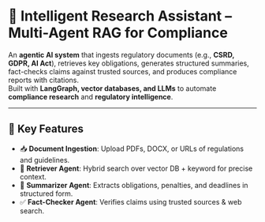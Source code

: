 # 📑 Intelligent Research Assistant – Multi-Agent RAG for Compliance  

An **agentic AI system** that ingests regulatory documents (e.g., **CSRD, GDPR, AI Act**), retrieves key obligations, generates structured summaries, fact-checks claims against trusted sources, and produces compliance reports with citations.  
Built with **LangGraph, vector databases, and LLMs** to automate **compliance research** and **regulatory intelligence**.  

---

## 🚀 Key Features  

- 📥 **Document Ingestion**: Upload PDFs, DOCX, or URLs of regulations and guidelines.  
- 🔎 **Retriever Agent**: Hybrid search over vector DB + keyword for precise context.  
- 📝 **Summarizer Agent**: Extracts obligations, penalties, and deadlines in structured form.  
- ✅ **Fact-Checker Agent**: Verifies claims using trusted sources & web search.  